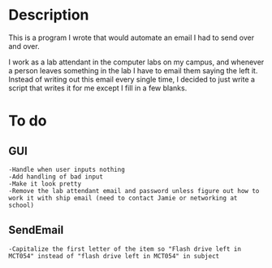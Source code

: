 # Description
This is a program I wrote that would automate an email I had to send over and over.

I work as a lab attendant in the computer labs on my campus, and whenever a person leaves something in the lab I have
to email them saying the left it. Instead of writing out this email every single time, I decided to just write a script
that writes it for me except I fill in a few blanks.

# To do
## GUI
    -Handle when user inputs nothing
    -Add handling of bad input
    -Make it look pretty
    -Remove the lab attendant email and password unless figure out how to work it with ship email (need to contact Jamie or networking at school)

## SendEmail
    -Capitalize the first letter of the item so "Flash drive left in MCT054" instead of "flash drive left in MCT054" in subject

